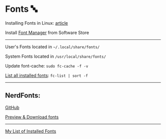 # Fonts 🔤

Installing Fonts in Linux: [article](https://www.linuxfordevices.com/tutorials/linux/install-a-font-in-linux)

Install [Font Manager](https://github.com/FontManager/font-manager) from Software Store

---

User's Fonts located in `~/.local/share/fonts/`

System Fonts located in `/usr/local/share/fonts/`

Update font-cache: `sudo fc-cache -f -v`

[List all installed fonts](https://www.cyberciti.biz/tips/quickly-list-all-available-fonts.html): `fc-list | sort -f`

---

## NerdFonts:

[GitHub](https://github.com/ryanoasis/nerd-fonts)

[Preview & Download fonts](https://www.nerdfonts.com/font-downloads)

---

[My List of Installed Fonts](./FontsLinux.txt)
